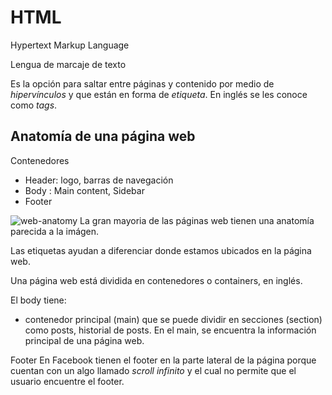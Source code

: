 # HTML

Hypertext Markup Language

Lengua de marcaje de texto

Es la opción para saltar entre páginas y contenido por medio de *hipervínculos* y que están en forma de *etiqueta*. En inglés se les conoce como *tags*.

## Anatomía de una página web

Contenedores
* Header: logo, barras de navegación
* Body : Main content, Sidebar
* Footer

![web-anatomy](/Doc/images/web-anatomy.png)
La gran mayoria de las páginas web tienen una anatomía parecida a la imágen.

Las etiquetas ayudan a diferenciar donde estamos ubicados en la página web.

Una página web está dividida en contenedores o containers, en inglés.

El body tiene:
* contenedor principal (main) que se puede dividir en secciones (section) como posts, historial de posts. En el main, se encuentra la información principal de una página web. 

Footer
En Facebook tienen el footer en la parte lateral de la página porque cuentan con un algo llamado *scroll infinito* y el cual no permite que el usuario encuentre el footer.





